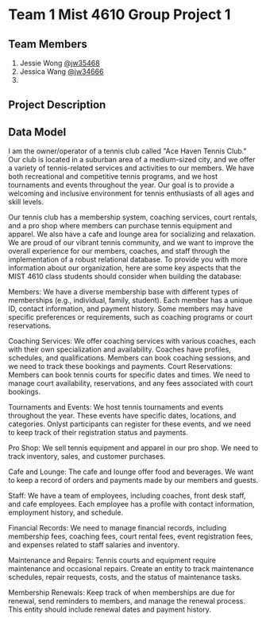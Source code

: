 # Team 1 Mist 4610 Group Project 1

## Team Members 
1) Jessie Wong [@jw35468](https://github.com/jw35468)
2) Jessica Wang [@jw34666](https://github.com/jw34666)
3)

## Project Description 


## Data Model
 I am the owner/operator of a tennis club called "Ace Haven Tennis Club." Our club is located in a suburban area of a medium-sized city, and we offer a variety of tennis-related services and activities to our members. We have both recreational and competitive tennis programs, and we host tournaments  and events throughout the year. Our goal is to provide a welcoming and inclusive environment for tennis enthusiasts of all ages and skill levels.
 
Our tennis club has a membership system, coaching services, court rentals, and a pro shop where members can purchase tennis equipment and apparel. We also have a cafe and lounge area for socializing and relaxation. We are proud of our vibrant tennis community, and we want to improve the overall experience for our members, coaches, and staff through the implementation of a robust relational database.
To provide you with more information about our organization, here are some key aspects that the MIST 4610 class students should consider when building the database:

Members: We have a diverse membership base with different types of memberships (e.g., individual, family, student). Each member has a unique ID, contact information, and payment history. Some members may have specific preferences or requirements, such as coaching programs or court reservations.

Coaching Services: We offer coaching services with various coaches, each with their own specialization and availability. Coaches have profiles, schedules, and qualifications. Members can book coaching sessions, and we need to track these bookings and payments.
Court Reservations: Members can book tennis courts for specific dates and times. We need to manage court availability, reservations, and any fees associated with court bookings.

Tournaments and Events: We host tennis tournaments and events throughout the year. These events have specific dates, locations, and categories. Onlyst participants can register for these events, and we need to keep track of their registration status and payments.

Pro Shop: We sell tennis equipment and apparel in our pro shop. We need to track inventory, sales, and customer purchases.

Cafe and Lounge: The cafe and lounge offer food and beverages. We want to keep a record of orders and payments made by our members and guests.

Staff: We have a team of employees, including coaches, front desk staff, and cafe employees. Each employee has a profile with contact information, employment history, and schedule.

Financial Records: We need to manage financial records, including membership fees, coaching fees, court rental fees, event registration fees, and expenses related to staff salaries and inventory.

Maintenance and Repairs: Tennis courts and equipment require maintenance and occasional repairs. Create an entity to track maintenance schedules, repair requests, costs, and the status of maintenance tasks.

Membership Renewals: Keep track of when memberships are due for renewal, send reminders to members, and manage the renewal process. This entity should include renewal dates and payment history.


